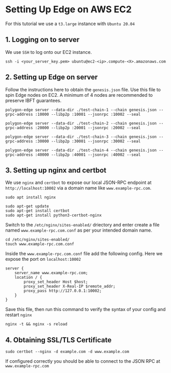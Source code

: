 # Setting Up Edge on AWS EC2

For this tutorial we use a `t3.large` instance with `Ubuntu 20.04 `

## 1. Logging on to server
We use `SSH` to log onto our EC2 instance.
```
ssh -i <your_server_key.pem> ubuntu@ec2-<ip>.compute-<X>.amazonaws.com
```
## 2. Setting up Edge on server
Follow the instructions here to obtain the `genesis.json` file. Use this file to spin Edge nodes on EC2. A minimum of 4 nodes are recommended to preserve IBFT guarantees.
```
polygon-edge server --data-dir ./test-chain-1 --chain genesis.json --grpc-address :10000 --libp2p :10001 --jsonrpc :10002 --seal
```
```
polygon-edge server --data-dir ./test-chain-2 --chain genesis.json --grpc-address :20000 --libp2p :20001 --jsonrpc :20002 --seal
```
```
polygon-edge server --data-dir ./test-chain-3 --chain genesis.json --grpc-address :30000 --libp2p :30001 --jsonrpc :30002 --seal
```
```
polygon-edge server --data-dir ./test-chain-4 --chain genesis.json --grpc-address :40000 --libp2p :40001 --jsonrpc :40002 --seal
```
## 3. Setting up nginx and certbot
We use `nginx` and `certbot` to expose our local JSON-RPC endpoint at `http://localhost:10002` via a domain name like `www.example-rpc.com`.
```
sudo apt install nginx
```
```
sudo apt-get update
sudo apt-get install certbot
sudo apt-get install python3-certbot-nginx
```
Switch to the `/etc/nginx/sites-enabled/` driectory and enter create a file named `www.example-rpc.com.conf` as per your intended domain name.
```
cd /etc/nginx/sites-enabled/
touch www.example-rpc.com.conf
```
Inside the `www.example-rpc.com.conf` file add the following config. Here we expose the port on `localhost:10002`
```
server {
    server_name www.example-rpc.com;
    location / {
        proxy_set_header Host $host;
        proxy_set_header X-Real-IP $remote_addr;
        proxy_pass http://127.0.0.1:10002;
    }
}
```
Save this file, then run this command to verify the syntax of your config and restart `nginx`
```
nginx -t && nginx -s reload
```
## 4. Obtaining SSL/TLS Certificate
```
sudo certbot --nginx -d example.com -d www.example.com
```

If configured correctly you should be able to connect to the JSON RPC at `www.example-rpc.com`